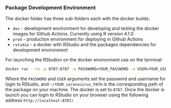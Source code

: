 ### Package Development Environment

The docker folder has three sub-folders each with the docker builds:

* `dev` - development environment for developing and testing the docker images for Github Actions. Currently using R version 4.1.0
* `prod` - production environment for  deploying in Github Actions
* `rstudio` - a docker with RStudio and the packages dependencies for development environment


For launching the RStudion on the docker environment use on the terminal:

``` bash
docker run --rm -p 8787:8787 -e PASSWORD=YOUR_PASSWORD -e USER=YOUR_USERNAME-v ~/YOUR_coronavirus_PATH:/home/rstudio/coronavirus rkrispin/corona_rstudio:dev
```

Where the `PASSWORD` and `USER` arguments set the password and username for login to RStudio, and `~/YOUR_coronavirus_PATH` is the corresponding path of the package on your machine. The docker is set to `8787`. Once the docker is launch you can login to RStudio on your browser using the following address `http://localhost:8787/`

